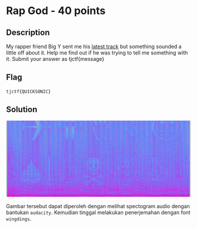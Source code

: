 # Rap God - 40 points
## Description
My rapper friend Big Y sent me his [latest track](https://static.tjctf.org/302ed01b56ae5988e8b8ad8d9bba402a2934c71508593f5dc9e95aed913d20cf_BigYAudio.mp3) but something sounded a little off about it. Help me find out if he was trying to tell me something with it. Submit your answer as tjctf{message}
## Flag
```
tjctf{QUICKSONIC}
```
## Solution
![](img.jpg)

Gambar tersebut dapat diperoleh dengan melihat spectogram audio dengan bantukan `audacity`. Kemudian tinggal melakukan penerjemahan dengan font `wingdings`.
